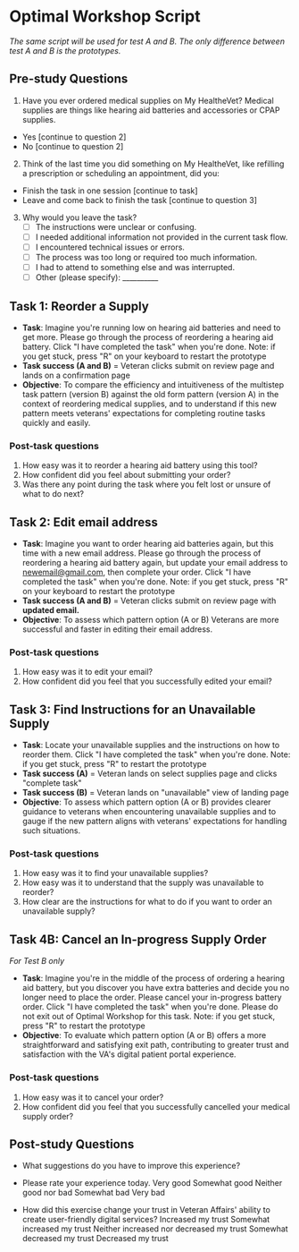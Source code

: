 # Optimal Workshop Script
_The same script will be used for test A and B. The only difference between test A and B is the prototypes._

## Pre-study Questions

1. Have you ever ordered medical supplies on My HealtheVet? Medical supplies are things like hearing aid batteries and accessories or CPAP supplies.
  - Yes [continue to question 2]
  - No [continue to question 2]

2. Think of the last time you did something on My HealtheVet, like refilling a prescription or scheduling an appointment, did you:
  - Finish the task in one session [continue to task]
  - Leave and come back to finish the task [continue to question 3]

3. Why would you leave the task?
    - [ ] The instructions were unclear or confusing.
    - [ ] I needed additional information not provided in the current task flow.
    - [ ] I encountered technical issues or errors.
    - [ ] The process was too long or required too much information.
    - [ ] I had to attend to something else and was interrupted.
    - [ ] Other (please specify): __________
    
## Task 1: Reorder a Supply

- **Task**: Imagine you're running low on hearing aid batteries and need to get more. Please go through the process of reordering a hearing aid battery. Click "I have completed the task" when you're done. Note: if you get stuck, press "R" on your keyboard to restart the prototype
- **Task success (A and B)** = Veteran clicks submit on review page and lands on a confirmation page
- **Objective**: To compare the efficiency and intuitiveness of the multistep task pattern (version B) against the old form pattern (version A) in the context of reordering medical supplies, and to understand if this new pattern meets veterans' expectations for completing routine tasks quickly and easily.
### Post-task questions
1. How easy was it to reorder a hearing aid battery using this tool?
2. How confident did you feel about submitting your order?
3. Was there any point during the task where you felt lost or unsure of what to do next?

## Task 2: Edit email address
- **Task**: Imagine you want to order hearing aid batteries again, but this time with a new email address. Please go through the process of reordering a hearing aid battery again, but update your email address to newemail@gmail.com, then complete your order. Click "I have completed the task" when you're done. Note: if you get stuck, press "R" on your keyboard to restart the prototype
- **Task success (A and B)** = Veteran clicks submit on review page with **updated email.**
- **Objective**: To assess which pattern option (A or B) Veterans are more successful and faster in editing their email address.
### Post-task questions
1. How easy was it to edit your email?
2. How confident did you feel that you successfully edited your email?

## Task 3: Find Instructions for an Unavailable Supply 

- **Task**: Locate your unavailable supplies and the instructions on how to reorder them. Click "I have completed the task" when you're done. Note: if you get stuck, press "R" to restart the prototype
- **Task success (A)** = Veteran lands on select supplies page and clicks "complete task"
- **Task success (B)** = Veteran lands on "unavailable" view of landing page
- **Objective**: To assess which pattern option (A or B) provides clearer guidance to veterans when encountering unavailable supplies and to gauge if the new pattern aligns with veterans' expectations for handling such situations.
### Post-task questions
1. How easy was it to find your unavailable supplies?
2. How easy was it to understand that the supply was unavailable to reorder?
3. How clear are the instructions for what to do if you want to order an unavailable supply?


## Task 4B: Cancel an In-progress Supply Order
_For Test B only_
- **Task**: Imagine you're in the middle of the process of ordering a hearing aid battery, but you discover you have extra batteries and decide you no longer need to place the order. Please cancel your in-progress battery order. Click "I have completed the task" when you're done. Please do not exit out of Optimal Workshop for this task.
Note: if you get stuck, press "R" to restart the prototype
- **Objective**: To evaluate which pattern option (A or B) offers a more straightforward and satisfying exit path, contributing to greater trust and satisfaction with the VA's digital patient portal experience.
### Post-task questions
1. How easy was it to cancel your order?
2. How confident did you feel that you successfully cancelled your medical supply order?


## Post-study Questions

- What suggestions do you have to improve this experience?
  
- Please rate your experience today.
Very good
Somewhat good
Neither good nor bad
Somewhat bad
Very bad

- How did this exercise change your trust in Veteran Affairs' ability to create user-friendly digital services?
Increased my trust
Somewhat increased my trust
Neither increased nor decreased my trust
Somewhat decreased my trust
Decreased my trust

